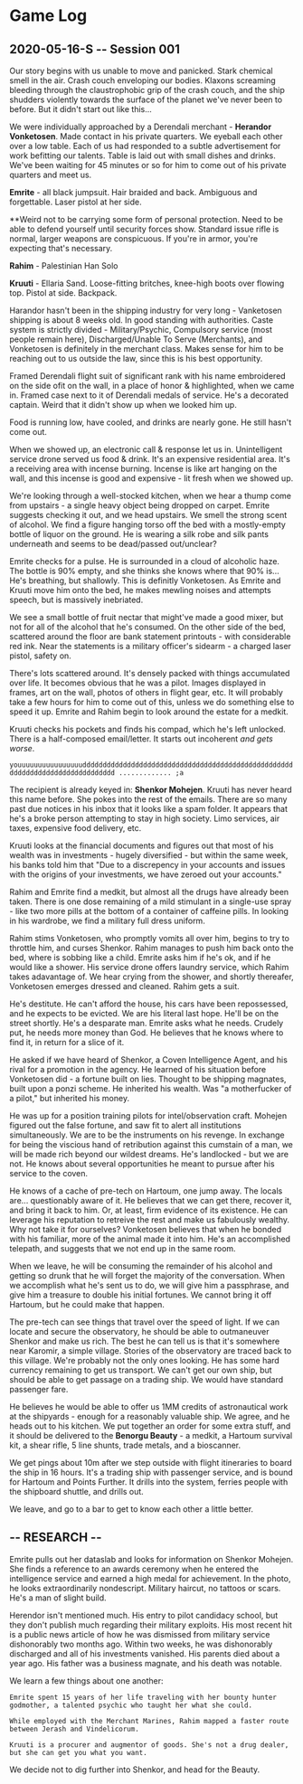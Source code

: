 # Game Log

## 2020-05-16-S -- Session 001

Our story begins with us unable to move and panicked. Stark chemical smell in the air. Crash couch enveloping our bodies. Klaxons screaming bleeding through the claustrophobic grip of the crash couch, and the ship shudders violently towards the surface of the planet we've never been to before. But it didn't start out like this...

We were individually approached by a Derendali merchant - **Herandor Vonketosen**. Made contact in his private quarters. We eyeball each other over a low table. Each of us had responded to a subtle advertisement for work befitting our talents. Table is laid out with small dishes and drinks. We've been waiting for 45 minutes or so for him to come out of his private quarters and meet us.

**Emrite** - all black jumpsuit. Hair braided and back. Ambiguous and forgettable. Laser pistol at her side.

\*\*Weird not to be carrying some form of personal protection. Need to be able to defend yourself until security forces show. Standard issue rifle is normal, larger weapons are conspicuous. If you're in armor, you're expecting that's necessary.

**Rahim** - Palestinian Han Solo

**Kruuti** - Ellaria Sand. Loose-fitting britches, knee-high boots over flowing top. Pistol at side. Backpack.

Harandor hasn't been in the shipping industry for very long - Vanketosen shipping is about 8 weeks old. In good standing with authorities. Caste system is strictly divided - Military/Psychic, Compulsory service (most people remain here), Discharged/Unable To Serve (Merchants), and Vonketosen is definitely in the merchant class. Makes sense for him to be reaching out to us outside the law, since this is his best opportunity.

Framed Derendali flight suit of significant rank with his name embroidered on the side ofit on the wall, in a place of honor & highlighted, when we came in. Framed case next to it of Derendali medals of service. He's a decorated captain. Weird that it didn't show up when we looked him up.

Food is running low, have cooled, and drinks are nearly gone. He still hasn't come out.

When we showed up, an electronic call & response let us in. Unintelligent service drone served us food & drink. It's an expensive residential area. It's a receiving area with incense burning. Incense is like art hanging on the wall, and this incense is good and expensive - lit fresh when we showed up.

We're looking through a well-stocked kitchen, when we hear a thump come from upstairs - a single heavy object being dropped on carpet. Emrite suggests checking it out, and we head upstairs. We smell the strong scent of alcohol. We find a figure hanging torso off the bed with a mostly-empty bottle of liquor on the ground. He is wearing a silk robe and silk pants underneath and seems to be dead/passed out/unclear?

Emrite checks for a pulse. He is surrounded in a cloud of alcoholic haze. The bottle is 90% empty, and she thinks she knows where that 90% is... He's breathing, but shallowly. This is definitly Vonketosen. As Emrite and Kruuti move him onto the bed, he makes mewling noises and attempts speech, but is massively inebriated.

We see a small bottle of fruit nectar that might've made a good mixer, but not for all of the alcohol that he's consumed. On the other side of the bed, scattered around the floor are bank statement printouts - with considerable red ink. Near the statements is a military officer's sidearm - a charged laser pistol, safety on.

There's lots scattered around. It's densely packed with things accumulated over life. It becomes obvious that he was a pilot. Images displayed in frames, art on the wall, photos of others in flight gear, etc. It will probably take a few hours for him to come out of this, unless we do something else to speed it up. Emrite and Rahim begin to look around the estate for a medkit.

Kruuti checks his pockets and finds his compad, which he's left unlocked. There is a half-composed email/letter. It starts out incoherent _and gets worse_.

`youuuuuuuuuuuuuuuudddddddddddddddddddddddddddddddddddddddddddddddddddddddddddddddddddddddddddddd ............. ;a`

The recipient is already keyed in: **Shenkor Mohejen**. Kruuti has never heard this name before. She pokes into the rest of the emails. There are so many past due notices in his inbox that it looks like a spam folder. It appears that he's a broke person attempting to stay in high society. Limo services, air taxes, expensive food delivery, etc.

Kruuti looks at the financial documents and figures out that most of his wealth was in investments - hugely diversified - but within the same week, his banks told him that "Due to a discrepency in your accounts and issues with the origins of your investments, we have zeroed out your accounts."

Rahim and Emrite find a medkit, but almost all the drugs have already been taken. There is one dose remaining of a mild stimulant in a single-use spray - like two more pills at the bottom of a container of caffeine pills. In looking in his wardrobe, we find a military full dress uniform.

Rahim stims Vonketosen, who promptly vomits all over him, begins to try to throttle him, and curses Shenkor. Rahim manages to push him back onto the bed, where is sobbing like a child. Emrite asks him if he's ok, and if he would like a shower. His service drone offers laundry service, which Rahim takes adavantage of. We hear crying from the shower, and shortly thereafer, Vonketosen emerges dressed and cleaned. Rahim gets a suit.

He's destitute. He can't afford the house, his cars have been repossessed, and he expects to be evicted. We are his literal last hope. He'll be on the street shortly. He's a desparate man. Emrite asks what he needs. Crudely put, he needs more money than God. He believes that he knows where to find it, in return for a slice of it.

He asked if we have heard of Shenkor, a Coven Intelligence Agent, and his rival for a promotion in the agency. He learned of his situation before Vonketosen did - a fortune built on lies. Thought to be shipping magnates, built upon a ponzi scheme. He inherited his wealth. Was "a motherfucker of a pilot," but inherited his money.

He was up for a position training pilots for intel/observation craft. Mohejen figured out the false fortune, and saw fit to alert all institutions simultaneously. We are to be the instruments on his revenge. In exchange for being the viscious hand of retribution against this cumstain of a man, we will be made rich beyond our wildest dreams. He's landlocked - but we are not. He knows about several opportunities he meant to pursue after his service to the coven.

He knows of a cache of pre-tech on Hartoum, one jump away. The locals are... questionably aware of it. He believes that we can get there, recover it, and bring it back to him. Or, at least, firm evidence of its existence. He can leverage his reputation to retreive the rest and make us fabulously wealthy. Why not take it for ourselves? Vonketosen believes that when he bonded with his familiar, more of the animal made it into him. He's an accomplished telepath, and suggests that we not end up in the same room.

When we leave, he will be consuming the remainder of his alcohol and getting so drunk that he will forget the majority of the conversation. When we accomplish what he's sent us to do, we will give him a passphrase, and give him a treasure to double his initial fortunes. We cannot bring it off Hartoum, but he could make that happen.

The pre-tech can see things that travel over the speed of light. If we can locate and secure the observatory, he should be able to outmaneuver Shenkor and make us rich. The best he can tell us is that it's somewhere near Karomir, a simple village. Stories of the observatory are traced back to this village. We're probably not the only ones looking. He has some hard currency remaining to get us transport. We can't get our own ship, but should be able to get passage on a trading ship. We would have standard passenger fare.

He believes he would be able to offer us 1MM credits of astronautical work at the shipyards - enough for a reasonably valuable ship. We agree, and he heads out to his kitchen. We put together an order for some extra stuff, and it should be delivered to the **Benorgu Beauty** - a medkit, a Hartoum survival kit, a shear rifle, 5 line shunts, trade metals, and a bioscanner.

We get pings about 10m after we step outside with flight itineraries to board the ship in 16 hours. It's a trading ship with passenger service, and is bound for Hartoum and Points Further. It drills into the system, ferries people with the shipboard shuttle, and drills out.

We leave, and go to a bar to get to know each other a little better.

## -- RESEARCH --

Emrite pulls out her dataslab and looks for information on Shenkor Mohejen. She finds a reference to an awards ceremony when he entered the intelligence service and earned a high medal for achievement. In the photo, he looks extraordinarily nondescript. Military haircut, no tattoos or scars. He's a man of slight build.

Herendor isn't mentioned much. His entry to pilot candidacy school, but they don't publish much regarding their military exploits. His most recent hit is a public news article of how he was dismissed from military service dishonorably two months ago. Within two weeks, he was dishonorably discharged and all of his investments vanished. His parents died about a year ago. His father was a business magnate, and his death was notable.

We learn a few things about one another:

```
Emrite spent 15 years of her life traveling with her bounty hunter godmother, a talented psychic who taught her what she could.

While employed with the Merchant Marines, Rahim mapped a faster route between Jerash and Vindelicorum.

Kruuti is a procurer and augmentor of goods. She's not a drug dealer, but she can get you what you want.
```

We decide not to dig further into Shenkor, and head for the Beauty.
